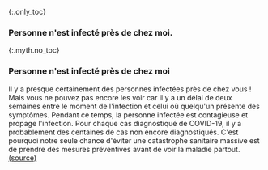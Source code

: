 {:.only_toc}
### Personne n'est infecté près de chez moi.

{:.myth.no_toc}
### Personne n'est infecté près de chez moi

Il y a presque certainement des personnes infectées près de chez vous ! Mais vous ne pouvez pas encore les voir car il y a un délai de deux semaines entre le moment de l'infection et celui où quelqu'un présente des symptômes. Pendant ce temps, la personne infectée est contagieuse et propage l'infection. Pour chaque cas diagnostiqué de COVID-19, il y a probablement des centaines de cas non encore diagnostiqués. C'est pourquoi notre seule chance d'éviter une catastrophe sanitaire massive est de prendre des mesures préventives avant de voir la maladie partout. [(source)](https://www.cnn.com/2020/03/14/health/coronavirus-asymptomatic-spread/index.html)
